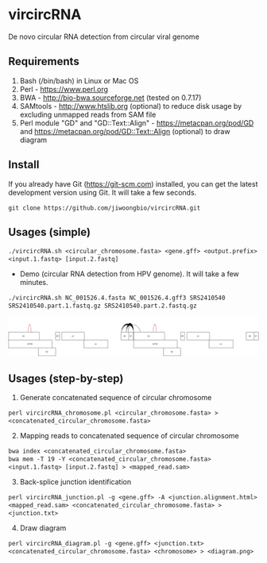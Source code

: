 # vircircRNA

De novo circular RNA detection from circular viral genome


## Requirements

1. Bash (/bin/bash) in Linux or Mac OS
2. Perl - https://www.perl.org
3. BWA - http://bio-bwa.sourceforge.net (tested on 0.7.17)
4. SAMtools - http://www.htslib.org (optional) to reduce disk usage by excluding unmapped reads from SAM file
5. Perl module "GD" and "GD::Text::Align" - https://metacpan.org/pod/GD and https://metacpan.org/pod/GD::Text::Align (optional) to draw diagram


## Install

If you already have Git (https://git-scm.com) installed, you can get the latest development version using Git. It will take a few seconds.
```
git clone https://github.com/jiwoongbio/vircircRNA.git
```


## Usages (simple)

```
./vircircRNA.sh <circular_chromosome.fasta> <gene.gff> <output.prefix> <input.1.fastq> [input.2.fastq]
```

* Demo (circular RNA detection from HPV genome). It will take a few minutes.
```
./vircircRNA.sh NC_001526.4.fasta NC_001526.4.gff3 SRS2410540 SRS2410540.part.1.fastq.gz SRS2410540.part.2.fastq.gz
```
![](SRS2410540.vircircRNA_diagram.png)


## Usages (step-by-step)

1. Generate concatenated sequence of circular chromosome
```
perl vircircRNA_chromosome.pl <circular_chromosome.fasta> > <concatenated_circular_chromosome.fasta>
```

2. Mapping reads to concatenated sequence of circular chromosome
```
bwa index <concatenated_circular_chromosome.fasta>
bwa mem -T 19 -Y <concatenated_circular_chromosome.fasta> <input.1.fastq> [input.2.fastq] > <mapped_read.sam>
```

3. Back-splice junction identification
```
perl vircircRNA_junction.pl -g <gene.gff> -A <junction.alignment.html> <mapped_read.sam> <concatenated_circular_chromosome.fasta> > <junction.txt>
```

4. Draw diagram
```
perl vircircRNA_diagram.pl -g <gene.gff> <junction.txt> <concatenated_circular_chromosome.fasta> <chromosome> > <diagram.png>
```
